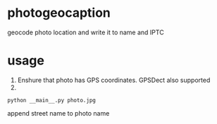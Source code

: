 # photogeocaption
geocode photo location and write it to name and IPTC

# usage

1. Enshure that photo has GPS coordinates. GPSDect also supported
2. 

```
python __main__.py photo.jpg
```
append street name to photo name

